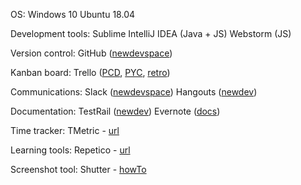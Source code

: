 OS:
Windows 10
Ubuntu 18.04

Development tools:
Sublime
IntelliJ IDEA (Java + JS)
Webstorm (JS)

Version control:
GitHub ([newdevspace](https://github.com/newdevspace))

Kanban board:
Trello  ([PCD](https://trello.com/b/Z2thK6TP), [PYC](https://trello.com/b/xxocSBZB), [retro](https://trello.com/b/u8WkHL32))

Communications:
Slack ([newdevspace](https://newdevspace.slack.com/))
Hangouts ([newdev](https://hangouts.google.com/group/jxZxW3MI5abloecg2))

Documentation:
TestRail ([newdev](https://newdev.testrail.io/))
Evernote ([docs](https://www.evernote.com/shard/s320/sh/3fd0910d-699f-4c4c-aae3-2792ce635be5/8c7b3c7501193fcb3d49650690c984c6))

Time tracker:
TMetric - [url](https://app.tmetric.com/)

Learning tools:
Repetico - [url](https://www.repetico.com/)

Screenshot tool:
Shutter - [howTo](https://vitux.com/how-to-install-and-use-shutter-screenshot-tool-in-ubuntu-18-04-lts/)